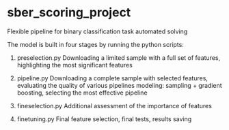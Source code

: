 # sber_scoring_project
Flexible pipeline for binary classification task automated solving

The model is built in four stages by running the python scripts:

1) preselection.py
Downloading a limited sample with a full set of features, highlighting the most significant features

2) pipeline.py
Downloading a complete sample with selected features, evaluating the quality of various pipelines modeling: sampling + gradient boosting, selecting the most effective pipeline

3) fineselection.py
Additional assessment of the importance of features

3) finetuning.py
Final feature selection, final tests, results saving

